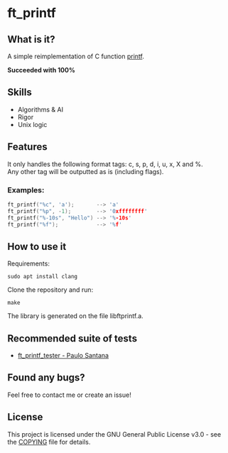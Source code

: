 # ft_printf

## What is it?
A simple reimplementation of C function [printf](https://en.wikipedia.org/wiki/Printf).

**Succeeded with 100%**

## Skills
- Algorithms & AI
- Rigor
- Unix logic


## Features
It only handles the following format tags: c, s, p, d, i, u, x, X and %.  
Any other tag will be outputted as is (including flags).  

### Examples:
```c
ft_printf("%c", 'a');       --> 'a'
ft_printf("%p", -1);        --> '0xffffffff'
ft_printf("%-10s", "Hello") --> '%-10s'
ft_printf("%f");            --> '%f'
```

## How to use it
Requirements:
```shell
sudo apt install clang
```

Clone the repository and run:
```shell
make
```
The library is generated on the file libftprintf.a.

## Recommended suite of tests
- [ft_printf_tester - Paulo Santana](https://github.com/paulo-santana/ft_printf_tester)

## Found any bugs?
Feel free to contact me or create an issue!

## License
This project is licensed under the GNU General Public License v3.0 - see the [COPYING](https://github.com/hde-oliv/ft_printf/blob/master/COPYING) file for details.
